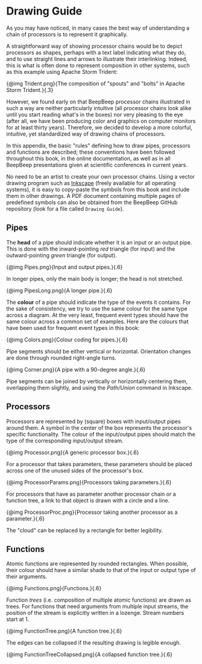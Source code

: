 Drawing Guide
=============

As you may have noticed, in many cases the best way of understanding a chain of processors is to represent it graphically.

A straightforward way of showing processor chains would be to depict processors as shapes, perhaps with a text label indicating what they do, and to use straight lines and arrows to illustrate their interlinking. Indeed, this is what is often done to represent composition in other systems, such as this example using Apache Storm Trident:

{@img Trident.png}{The composition of "spouts" and "bolts" in Apache Storm Trident.}{.3}

However, we found early on that BeepBeep processor chains illustrated in such a way are neither particularly intuitive (all processor chains look alike until you start reading what's in the boxes) nor very pleasing to the eye (after all, we have been producing color and graphics on computer monitors for at least thirty years). Therefore, we decided to develop a more colorful, intuitive, yet standardized way of drawing chains of processors.

In this appendix, the basic "rules" defining how to draw pipes, processors and functions are described; these conventions have been followed throughout this book, in the online documentation, as well as in all BeepBeep presentations given at scientific conferences in current years.

No need to be an artist to create your own processor chains. Using a vector drawing program such as [Inkscape](https://inkscape.org) (freely available for all operating systems), it is easy to copy-paste the symbols from this book and include them in other drawings. A PDF document containing multiple pages of predefined symbols can also be obtained from the BeepBeep GitHub repository (look for a file called `Drawing Guide`).

## Pipes

The **head** of a pipe should indicate whether it is an input or an output pipe. This is done with the inward-pointing *red* triangle (for input) and the outward-pointing *green* triangle (for output).

{@img Pipes.png}{Input and output pipes.}{.6}

In longer pipes, only the main body is longer; the head is not stretched.

{@img PipesLong.png}{A longer pipe.}{.6}

The <!--\index{pipe!colour coding} \textbf{colour}-->**colour**<!--/i--> of a pipe should indicate the type of the events it contains. For the sake of consistency, we try to use the same colour for the same type across a diagram. At the very least, frequent event types should have the same colour across a common set of examples. Here are the colours that have been used for frequent event types in this book:

{@img Colors.png}{Colour coding for pipes.}{.6}

Pipe segments should be either
vertical or  horizontal. Orientation
changes are done through
rounded right-angle turns.

{@img Corner.png}{A pipe with a 90-degree angle.}{.6}

Pipe segments can be joined by vertically or horizontally centering them, overlapping them slightly, and using the *Path/Union* command in Inkscape.

## Processors

Processors are represented by (square) boxes with input/output pipes around them. A symbol in the center of the box represents the processor's specific functionality. The colour of the input/output pipes should match the type of the corresponding input/output stream.

{@img Processor.png}{A generic processor box.}{.6}

For a processor that takes parameters, these parameters should be placed across one of the unused sides of the processor's box.

{@img ProcessorParams.png}{Processors taking parameters.}{.6}

For processors that have as parameter another processor chain or a function tree, a link to that object is drawn with a circle and a line.

{@img ProcessorProc.png}{Processor taking another processor as a parameter.}{.6}

The "cloud" can be replaced by a rectangle for better legibility.

## Functions

Atomic functions are represented by rounded rectangles. When possible, their colour should have a similar shade to that of the input or output type of their arguments.

{@img Functions.png}{Functions.}{.6}

Function *trees* (i.e. composition of multiple atomic functions) are drawn as trees. For functions that need arguments from multiple input streams, the position of the stream is explicitly written in a lozenge. Stream numbers start at 1.

{@img FunctionTree.png}{A function tree.}{.6}

The edges can be collapsed if the resulting drawing is legible enough.

{@img FunctionTreeCollapsed.png}{A collapsed function tree.}{.6}

<!-- :wrap=soft: -->